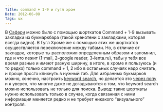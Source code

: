 ```yaml
---
Title: command + 1-9 и гугл хром
Date: 2012-06-08
Tags: ux
---
```


В [Сафари](http://apple.com/safari) можно было с помощью шорткатов Command + 1-9 вызывать закладки из букмаркбара (такой хренотени с закладками, которая всегда видна).
В Гугл Хроме же с помощью этих же шорткатов осуществляется переключение между табами. Но, в отличие от закладок, которые ты расположил определенным образом и запомнил, где и что лежит (1-mail, 2-google reader, 3-lenta.ru), табы у тебя все время разные и имеют разную ширину, в итоге, в хроме я пользуюсь (и то редко) только command + 1, 2 ибо в остальных случаях надо считать, и проще просто кликнуть в нужный таб.
Для избранных букмарков можно, конечно, настроить [keyword search](http://support.google.com/chrome/bin/answer.py?hl=en&amp;answer=95653), но делается это [через попу](http://lifehacker.com/5476033/how-to-set-keyword-bookmarks-in-google-chrome) и я уверен, что многие даже не догадываются о том, что keyword search можно использовать не только для поиска.
Вывод: такие шорткаты нужно использовать только в случае, когда связанная с ними информация меняется редко и не требует никакого “визуального” контроля.